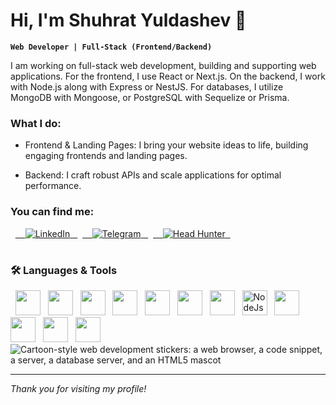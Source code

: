 # Hi, I'm Shuhrat Yuldashev 👋

 **`Web Developer | Full-Stack (Frontend/Backend)`**

 I am working on full-stack web development, building and supporting web applications. For the frontend, I use React or Next.js. On the backend, I work with Node.js along with Express or NestJS. For databases, I utilize MongoDB with Mongoose, or PostgreSQL with Sequelize or Prisma.



 ### What I do:

 - Frontend & Landing Pages: I bring your website ideas to life, building engaging frontends and landing pages.

 - Backend: I craft robust APIs and scale applications for optimal performance.



 ### You can find me:

 <p align="left">
    <a href="https://www.linkedin.com/in/shuhrat-yuldoshev-2b1198302/">
      <img alt="LinkedIn" title="Follow me on LinkedIn" 
           src="https://img.shields.io/badge/Follow%20on%20LinkedIn-0A66C2?style=for-the-badge&logo=linkedin&logoColor=white"/>
    </a>
    <a href="https://t.me/ysh2009uz">
      <img alt="Telegram" title="Find me on Telegram" 
           src="https://img.shields.io/badge/Find%20me%20on%20Telegram-26A5E4?style=for-the-badge&logo=telegram&logoColor=white"/>
    </a>
    <a href="https://tashkent.hh.uz/resume/905814e4ff0d0da5350039ed1f465634386164">
      <img alt="Head Hunter" title="Follow me on HeadHunter" 
           src="https://img.shields.io/badge/Follow%20me%20on%20HeadHunter-Profile-E4002B?labelColor=2C2C2C&color=E4002B&style=for-the-badge&logoColor=white"/>
    </a>
 </p>


 #


 ### 🛠️ Languages & Tools

 <p>
    <img width="40px" height="40px" style="paddong: 20px" src="https://img.icons8.com/color/200/git.png" alt=""GIT/>
    <img width="40px" height="40px" style="paddong: 20px" src="https://upload.wikimedia.org/wikipedia/commons/thumb/6/61/HTML5_logo_and_wordmark.svg/2048px-HTML5_logo_and_wordmark.svg.png" alt=""HTML/>
    <img width="40px" height="40px" style="paddong: 20px" src="https://brandslogos.com/wp-content/uploads/images/large/css-logo.png" alt=""CSS/>
    <img width="40px" height="40px" style="paddong: 20px" src="https://upload.wikimedia.org/wikipedia/commons/thumb/6/6a/JavaScript-logo.png/250px-JavaScript-logo.png" alt=""JS/>
    <img width="40px" height="40px" style="paddong: 20px" src="https://cdn-icons-png.flaticon.com/256/5968/5968381.png" alt=""TS/>
    <img width="40px" height="40px" style="paddong: 20px" src="https://cdn4.iconfinder.com/data/icons/logos-3/600/React.js_logo-512.png" alt=""React/>
    <img width="40px" height="40px" style="paddong: 20px" src="https://static-00.iconduck.com/assets.00/nextjs-icon-1024x1024-5et230l7.png" alt=""Nextjs/>
    <img width="40px" height="40px" style="paddong: 20px" src="https://upload.wikimedia.org/wikipedia/commons/d/d9/Node.js_logo.svg" alt="NodeJs"/>
    <img width="40px" height="40px" style="paddong: 20px" src="https://img.icons8.com/color/512/express-js.png" alt=""Express/>
    <img width="40px" height="40px" style="paddong: 20px" src="https://static-00.iconduck.com/assets.00/nestjs-icon-512x510-9nvpcyc3.png" alt=""NestJS/>
    <img width="40px" height="40px" style="paddong: 20px" src="https://static-00.iconduck.com/assets.00/postgresql-icon-1987x2048-v2fkmdaw.png" alt=""PSql/>
    <img width="40px" height="40px" style="paddong: 20px" src="https://static-00.iconduck.com/assets.00/database-mongo-db-icon-980x1024-1q3t2p6x.png" alt=""MongoDB/>
  <img src="http://googleusercontent.com/image_generation_content/0" alt="Cartoon-style web development stickers: a web browser, a code snippet, a server, a database server, and an HTML5 mascot"/>
 </p>

 ---

 *Thank you for visiting my profile!*
